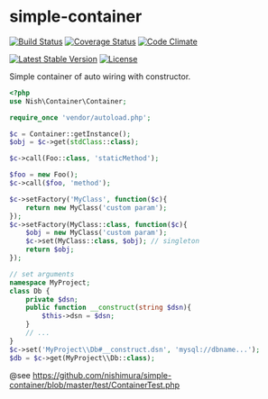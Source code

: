 # simple-container

[![Build Status](https://travis-ci.org/nishimura/simple-container.svg?branch=master)](https://travis-ci.org/nishimura/simple-container)
[![Coverage Status](https://coveralls.io/repos/github/nishimura/simple-container/badge.svg?branch=master)](https://coveralls.io/github/nishimura/simple-container?branch=master)
[![Code Climate](https://codeclimate.com/github/nishimura/simple-container/badges/gpa.svg)](https://codeclimate.com/github/nishimura/simple-container)


[![Latest Stable Version](https://poser.pugx.org/nish/simple-container/v/stable)](https://packagist.org/packages/nish/simple-container)
[![License](https://poser.pugx.org/nish/simple-container/license)](LICENSE)


Simple container of auto wiring with constructor.

```php
<?php
use Nish\Container\Container;

require_once 'vendor/autoload.php';

$c = Container::getInstance();
$obj = $c->get(stdClass::class);

$c->call(Foo::class, 'staticMethod');

$foo = new Foo();
$c->call($foo, 'method');

$c->setFactory('MyClass', function($c){
    return new MyClass('custom param');
});
$c->setFactory(MyClass::class, function($c){
    $obj = new MyClass('custom param');
    $c->set(MyClass::class, $obj); // singleton
    return $obj;
});

// set arguments
namespace MyProject;
class Db {
    private $dsn;
    public function __construct(string $dsn){
        $this->dsn = $dsn;
    }
    // ...
}
$c->set('MyProject\\Db#__construct.dsn', 'mysql://dbname...');
$db = $c->get(MyProject\\Db::class);
```


@see https://github.com/nishimura/simple-container/blob/master/test/ContainerTest.php
